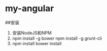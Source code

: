 # my-angular
##安装
1. 安装NodeJS和NPM
2. npm install -g bower
   npm install -g grunt-cli
3. npm install
   bower install